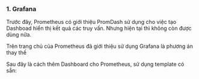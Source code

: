 
### 1. Grafana

Trước đây, Prometheus có giới thiệu PromDash sử dụng cho việc tạo Dashboad hiển thị kết quả các truy vấn. Nhưng hiện tại thì không còn được dùng nữa.

Trên trang chủ của Prometheus đã giới thiệu sử dụng Grafana là phương án thay thế

Sau đây là cách thêm Dashboard cho Prometheus, sử dụng template có sẵn: 


